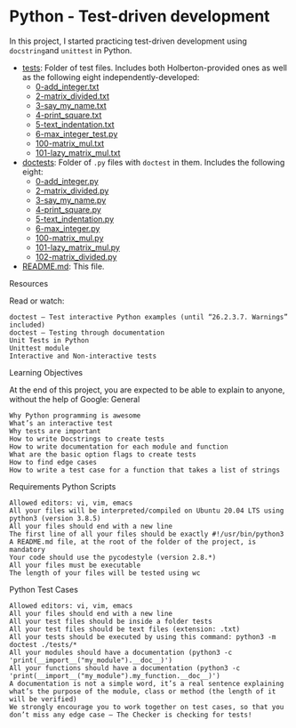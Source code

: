 # Python - Test-driven development

In this project, I started practicing test-driven development using `docstring`and `unittest` in Python.

* [tests](./tests): Folder of test files. Includes both Holberton-provided ones as well as the following eight independently-developed:
  * [0-add_integer.txt](./tests/0-add_integer.txt)
  * [2-matrix_divided.txt](./tests/2-matrix_divided.txt)
  * [3-say_my_name.txt](./tests/3-say_my_name.txt)
  * [4-print_square.txt](./tests/4-print_square.txt)
  * [5-text_indentation.txt](./tests/text_indentation.txt)
  * [6-max_integer_test.py](./tests/6-max_integer_test.py)
  * [100-matrix_mul.txt](./tests/100-matrix_mul.txt)
  * [101-lazy_matrix_mul.txt](./tests/101-lazy_matrix_mul.txt)
* [doctests](./doctests): Folder of `.py` files with `doctest` in them. Includes the following eight:
  * [0-add_integer.py](./doctests/0-add_integer.py)
  * [2-matrix_divided.py](./doctests/2-matrix_divided.py)
  * [3-say_my_name.py](./doctests/3-say_my_name.py)
  * [4-print_square.py](./doctests/4-print_square.py)
  * [5-text_indentation.py](./doctests/5-text_indentation.py)
  * [6-max_integer.py](./doctests/6-max_integer.py)
  * [100-matrix_mul.py](./doctests/100-matrix_mul.py)
  * [101-lazy_matrix_mul.py](./doctests/101-lazy_matrix_mul.py)
  * [102-matrix_divided.py](./doctests/102-matrix_divided.py)
* [README.md](./README.md): This file.



Resources

Read or watch:

    doctest — Test interactive Python examples (until “26.2.3.7. Warnings” included)
    doctest – Testing through documentation
    Unit Tests in Python
    Unittest module
    Interactive and Non-interactive tests

Learning Objectives

At the end of this project, you are expected to be able to explain to anyone, without the help of Google:
General

    Why Python programming is awesome
    What’s an interactive test
    Why tests are important
    How to write Docstrings to create tests
    How to write documentation for each module and function
    What are the basic option flags to create tests
    How to find edge cases
    How to write a test case for a function that takes a list of strings

Requirements
Python Scripts

    Allowed editors: vi, vim, emacs
    All your files will be interpreted/compiled on Ubuntu 20.04 LTS using python3 (version 3.8.5)
    All your files should end with a new line
    The first line of all your files should be exactly #!/usr/bin/python3
    A README.md file, at the root of the folder of the project, is mandatory
    Your code should use the pycodestyle (version 2.8.*)
    All your files must be executable
    The length of your files will be tested using wc

Python Test Cases

    Allowed editors: vi, vim, emacs
    All your files should end with a new line
    All your test files should be inside a folder tests
    All your test files should be text files (extension: .txt)
    All your tests should be executed by using this command: python3 -m doctest ./tests/*
    All your modules should have a documentation (python3 -c 'print(__import__("my_module").__doc__)')
    All your functions should have a documentation (python3 -c 'print(__import__("my_module").my_function.__doc__)')
    A documentation is not a simple word, it’s a real sentence explaining what’s the purpose of the module, class or method (the length of it will be verified)
    We strongly encourage you to work together on test cases, so that you don’t miss any edge case – The Checker is checking for tests!
